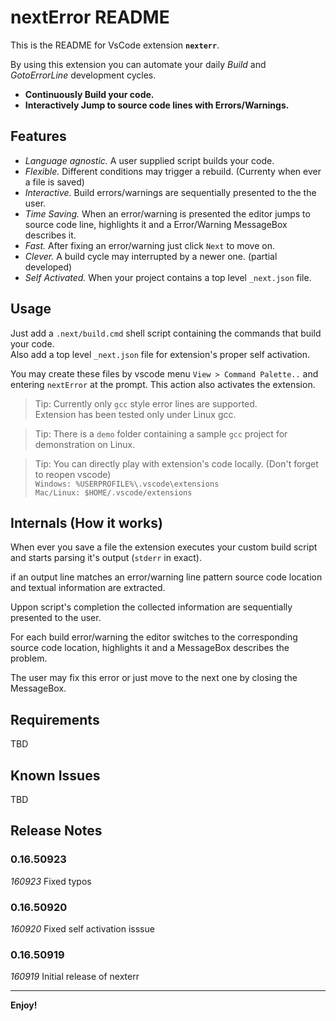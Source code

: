 # nextError README
This is the README for VsCode extension __`nexterr`__.

By using this extension you can automate your daily _Build_ and _GotoErrorLine_ development cycles.

* __Continuously Build your code.__
* __Interactively Jump to source code lines with Errors/Warnings.__


## Features

* _Language agnostic._ A user supplied script builds your code.
* _Flexible._ Different conditions may trigger a rebuild. (Currenty when ever a file is saved)
* _Interactive._ Build errors/warnings are sequentially presented to the the user.
* _Time Saving._ When an error/warning is presented the editor jumps to source code line, highlights it and a Error/Warning MessageBox describes it.
* _Fast._ After fixing an error/warning just click `Next` to move on.
* _Clever._ A build cycle may interrupted by a newer one. (partial developed)
* _Self Activated._ When your project contains a top level `_next.json` file.


## Usage

Just add a `.next/build.cmd` shell script containing the commands that build your code.<br>
Also add a top level `_next.json` file for extension's proper self activation.

You may create these files by vscode menu `View > Command Palette..` and entering `nextError` at the prompt. 
This action also activates the extension.

> Tip: Currently only `gcc` style error lines are supported.<br>
Extension has been tested only under Linux gcc.

> Tip: There is a `demo` folder containing a sample `gcc` project for demonstration on Linux.

> Tip: You can directly play with extension's code locally.
(Don't forget to reopen vscode)<br>
`Windows: %USERPROFILE%\.vscode\extensions`<br>
`Mac/Linux: $HOME/.vscode/extensions`

## Internals (How it works)

When ever you save a file the extension executes your custom build script and starts parsing it's output (`stderr` in exact).

if an output line matches an error/warning line pattern source code location and textual information are extracted.

Uppon script's completion the collected information are sequentially presented to the user.

For each build error/warning the editor switches to the corresponding source code location, highlights it and a MessageBox describes the problem.

The user may fix this error or just move to the next one by closing the MessageBox.


## Requirements

TBD

## Known Issues

TBD

## Release Notes

### 0.16.50923

_160923_ Fixed typos

### 0.16.50920

_160920_ Fixed self activation isssue

### 0.16.50919

_160919_ Initial release of nexterr


-----------------------------------------------------------------------------------------------------------

**Enjoy!**
